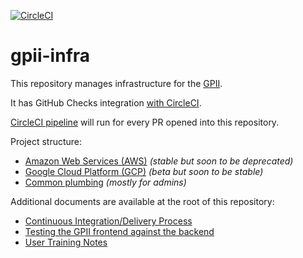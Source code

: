 [![CircleCI](https://circleci.com/gh/gpii-ops/gpii-infra.svg?style=svg)](https://circleci.com/gh/gpii-ops/gpii-infra)
# gpii-infra

This repository manages infrastructure for the [GPII](https://gpii.net/).

It has GitHub Checks integration [with CircleCI](https://circleci.com/docs/2.0/enable-checks/).

[CircleCI pipeline](https://circleci.com/gh/gpii-ops/gpii-infra) will run for every PR opened into this repository.

Project structure:

* [Amazon Web Services (AWS)](aws/) *(stable but soon to be deprecated)*
* [Google Cloud Platform (GCP)](gcp/) *(beta but soon to be stable)*
* [Common plumbing](common/) *(mostly for admins)*

Additional documents are available at the root of this repository:

* [Continuous Integration/Delivery Process](./CI-CD.md)
* [Testing the GPII frontend against the backend](./TESTING.md)
* [User Training Notes](./USER-TRAINING.md)
